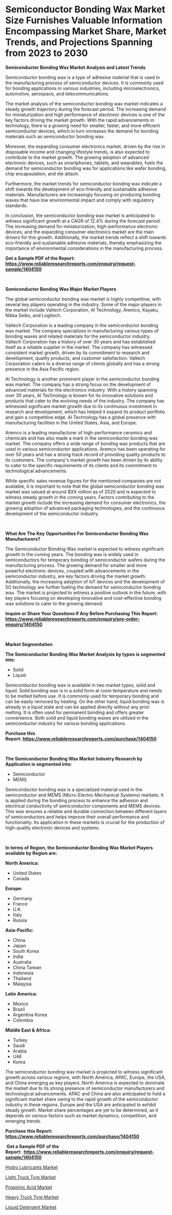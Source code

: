 <p><h1>Semiconductor Bonding Wax Market Size Furnishes Valuable Information Encompassing Market Share, Market Trends, and Projections Spanning from 2023 to 2030</h1></p><p><strong>Semiconductor Bonding Wax Market Analysis and Latest Trends</strong></p>
<p><p>Semiconductor bonding wax is a type of adhesive material that is used in the manufacturing process of semiconductor devices. It is commonly used for bonding applications in various industries, including microelectronics, automotive, aerospace, and telecommunications.</p><p>The market analysis of the semiconductor bonding wax market indicates a steady growth trajectory during the forecast period. The increasing demand for miniaturization and high performance of electronic devices is one of the key factors driving the market growth. With the rapid advancements in technology, there is a growing need for smaller, faster, and more efficient semiconductor devices, which in turn increases the demand for bonding materials such as semiconductor bonding wax.</p><p>Moreover, the expanding consumer electronics market, driven by the rise in disposable income and changing lifestyle trends, is also expected to contribute to the market growth. The growing adoption of advanced electronic devices, such as smartphones, tablets, and wearables, fuels the demand for semiconductor bonding wax for applications like wafer bonding, chip encapsulation, and die attach.</p><p>Furthermore, the market trends for semiconductor bonding wax indicate a shift towards the development of eco-friendly and sustainable adhesive materials. Manufacturers are increasingly focusing on producing bonding waxes that have low environmental impact and comply with regulatory standards.</p><p>In conclusion, the semiconductor bonding wax market is anticipated to witness significant growth at a CAGR of 12.4% during the forecast period. The increasing demand for miniaturization, high-performance electronic devices, and the expanding consumer electronics market are the main drivers for this growth. Additionally, the market trends reflect a shift towards eco-friendly and sustainable adhesive materials, thereby emphasizing the importance of environmental considerations in the manufacturing process.</p></p>
<p><strong>Get a Sample PDF of the Report:&nbsp; <a href="https://www.reliableresearchreports.com/enquiry/request-sample/1404150">https://www.reliableresearchreports.com/enquiry/request-sample/1404150</a></strong></p>
<p>&nbsp;</p>
<p><strong>Semiconductor Bonding Wax Major Market Players</strong></p>
<p><p>The global semiconductor bonding wax market is highly competitive, with several key players operating in the industry. Some of the major players in the market include Valtech Corporation, AI Technology, Aremco, Kayaku, Nikka Seiko, and Logitech.</p><p>Valtech Corporation is a leading company in the semiconductor bonding wax market. The company specializes in manufacturing various types of bonding waxes and related materials for the semiconductor industry. Valtech Corporation has a history of over 30 years and has established itself as a reliable supplier in the market. The company has witnessed consistent market growth, driven by its commitment to research and development, quality products, and customer satisfaction. Valtech Corporation caters to a diverse range of clients globally and has a strong presence in the Asia Pacific region.</p><p>AI Technology is another prominent player in the semiconductor bonding wax market. The company has a strong focus on the development of advanced materials for the electronics industry. With a history spanning over 30 years, AI Technology is known for its innovative solutions and products that cater to the evolving needs of the industry. The company has witnessed significant market growth due to its continuous investment in research and development, which has helped it expand its product portfolio and gain a competitive edge. AI Technology has a global presence with manufacturing facilities in the United States, Asia, and Europe.</p><p>Aremco is a leading manufacturer of high-performance ceramics and chemicals and has also made a mark in the semiconductor bonding wax market. The company offers a wide range of bonding wax products that are used in various semiconductor applications. Aremco has been operating for over 50 years and has a strong track record of providing quality products to its customers. The company's market growth has been driven by its ability to cater to the specific requirements of its clients and its commitment to technological advancements.</p><p>While specific sales revenue figures for the mentioned companies are not available, it is important to note that the global semiconductor bonding wax market was valued at around $XX million as of 2020 and is expected to witness steady growth in the coming years. Factors contributing to the market growth include the increasing demand for consumer electronics, the growing adoption of advanced packaging technologies, and the continuous development of the semiconductor industry.</p></p>
<p>&nbsp;</p>
<p><strong>What Are The Key Opportunities For Semiconductor Bonding Wax Manufacturers?</strong></p>
<p><p>The Semiconductor Bonding Wax market is expected to witness significant growth in the coming years. The bonding wax is widely used in semiconductors for temporary bonding of semiconductor wafers during the manufacturing process. The growing demand for smaller and more powerful electronic devices, coupled with advancements in the semiconductor industry, are key factors driving the market growth. Additionally, the increasing adoption of IoT devices and the development of 5G technology are further fueling the demand for semiconductor bonding wax. The market is projected to witness a positive outlook in the future, with key players focusing on developing innovative and cost-effective bonding wax solutions to cater to the growing demand.</p></p>
<p><strong>Inquire or Share Your Questions If Any Before Purchasing This Report: <a href="https://www.reliableresearchreports.com/enquiry/pre-order-enquiry/1404150">https://www.reliableresearchreports.com/enquiry/pre-order-enquiry/1404150</a></strong></p>
<p>&nbsp;</p>
<p><strong>Market Segmentation</strong></p>
<p><strong>The Semiconductor Bonding Wax Market Analysis by types is segmented into:</strong></p>
<p><ul><li>Solid</li><li>Liquid</li></ul></p>
<p><p>Semiconductor bonding wax is available in two market types, solid and liquid. Solid bonding wax is in a solid form at room temperature and needs to be melted before use. It is commonly used for temporary bonding and can be easily removed by heating. On the other hand, liquid bonding wax is already in a liquid state and can be applied directly without any prior melting. It is often used for permanent bonding and offers greater convenience. Both solid and liquid bonding waxes are utilized in the semiconductor industry for various bonding applications.</p></p>
<p><strong>Purchase this Report:&nbsp;<a href="https://www.reliableresearchreports.com/purchase/1404150">https://www.reliableresearchreports.com/purchase/1404150</a></strong></p>
<p>&nbsp;</p>
<p><strong>The Semiconductor Bonding Wax Market Industry Research by Application is segmented into:</strong></p>
<p><ul><li>Semiconductor</li><li>MEMS</li></ul></p>
<p><p>Semiconductor bonding wax is a specialized material used in the semiconductor and MEMS (Micro-Electro-Mechanical Systems) markets. It is applied during the bonding process to enhance the adhesion and electrical conductivity of semiconductor components and MEMS devices. This wax ensures a reliable and durable connection between different layers of semiconductors and helps improve their overall performance and functionality. Its application in these markets is crucial for the production of high-quality electronic devices and systems.</p></p>
<p>&nbsp;</p>
<p><strong>In terms of Region, the Semiconductor Bonding Wax Market Players available by Region are:</strong></p>
<p>
    <p> <strong> North America: </strong>
        <ul>
            <li>United States</li>
            <li>Canada</li>
        </ul>
        </p> 
    <p> <strong> Europe: </strong>
        <ul>
            <li>Germany</li>
            <li>France</li>
            <li>U.K.</li>
            <li>Italy</li>
            <li>Russia</li>
        </ul>
        </p> 
    <p> <strong> Asia-Pacific: </strong>
        <ul>
            <li>China</li>
            <li>Japan</li>
            <li>South Korea</li>
            <li>India</li>
            <li>Australia</li>
            <li>China Taiwan</li>
            <li>Indonesia</li>
            <li>Thailand</li>
            <li>Malaysia</li>
        </ul>
        </p> 
    <p> <strong> Latin America: </strong>
        <ul>
            <li>Mexico</li>
            <li>Brazil</li>
            <li>Argentina Korea</li>
            <li>Colombia</li>
        </ul>
        </p> 
    <p> <strong> Middle East & Africa: </strong>
        <ul>
            <li>Turkey</li>
            <li>Saudi</li>
            <li>Arabia</li>
            <li>UAE</li>
            <li>Korea</li>
        </ul>
    </p>
    </p>
<p><p>The semiconductor bonding wax market is projected to witness significant growth across various regions, with North America, APAC, Europe, the USA, and China emerging as key players. North America is expected to dominate the market due to its strong presence of semiconductor manufacturers and technological advancements. APAC and China are also anticipated to hold a significant market share owing to the rapid growth of the semiconductor industry in these regions. Europe and the USA are anticipated to exhibit steady growth. Market share percentages are yet to be determined, as it depends on various factors such as market dynamics, competition, and emerging trends.</p></p>
<p><strong>Purchase this Report: <a href="https://www.reliableresearchreports.com/purchase/1404150">https://www.reliableresearchreports.com/purchase/1404150</a></strong></p>
<p>&nbsp;<strong>Get a Sample PDF of the Report:&nbsp;&nbsp;<a href="https://www.reliableresearchreports.com/enquiry/request-sample/1404150">https://www.reliableresearchreports.com/enquiry/request-sample/1404150</a></strong></p>
<p><strong></strong></p>
<p><p><a href="https://github.com/grishafomin4852/Market-Research-Report-List-1/blob/main/hydro-lubricants-market.md">Hydro Lubricants Market</a></p><p><a href="https://medium.com/@royalmiller09/light-truck-tyre-market-size-reveals-the-best-marketing-channels-in-global-industry-f46fefe3c2db">Light Truck Tyre Market</a></p><p><a href="https://www.linkedin.com/pulse/propionic-acid-market-challenges-opportunities-growth-ktwse/">Propionic Acid Market</a></p><p><a href="https://medium.com/@loyceharber/heavy-truck-tyre-market-share-evolution-and-market-growth-trends-2023-2030-85ad7123e6cc">Heavy Truck Tyre Market</a></p><p><a href="https://www.linkedin.com/pulse/liquid-detergent-market-research-report-unlocks-analysis-vssye/">Liquid Detergent Market</a></p></p>